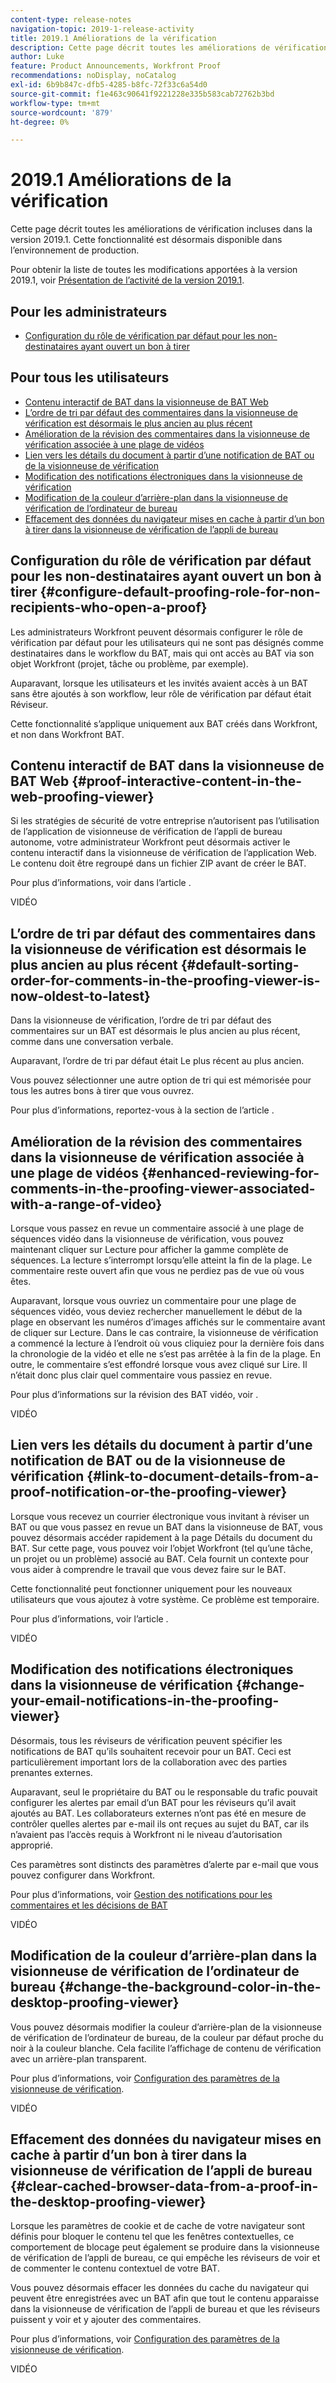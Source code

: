 ```yaml
---
content-type: release-notes
navigation-topic: 2019-1-release-activity
title: 2019.1 Améliorations de la vérification
description: Cette page décrit toutes les améliorations de vérification incluses dans la version 2019.1. Cette fonctionnalité est désormais disponible dans l’environnement de production.
author: Luke
feature: Product Announcements, Workfront Proof
recommendations: noDisplay, noCatalog
exl-id: 6b9b847c-dfb5-4285-b8fc-72f33c6a54d0
source-git-commit: f1e463c90641f9221228e335b583cab72762b3bd
workflow-type: tm+mt
source-wordcount: '879'
ht-degree: 0%

---
```


# 2019.1 Améliorations de la vérification

Cette page décrit toutes les améliorations de vérification incluses dans la version 2019.1. Cette fonctionnalité est désormais disponible dans l’environnement de production.

Pour obtenir la liste de toutes les modifications apportées à la version 2019.1, voir [Présentation de l’activité de la version 2019.1](../../../../product-announcements/product-releases/quarterly-release-archive/2019.1-release-activity/2019-1-release-activity-overview.md).

## Pour les administrateurs

* [Configuration du rôle de vérification par défaut pour les non-destinataires ayant ouvert un bon à tirer](#configure-default-proofing-role-for-non-recipients-who-open-a-proof)

## Pour tous les utilisateurs

* [Contenu interactif de BAT dans la visionneuse de BAT Web](#proof-interactive-content-in-the-web-proofing-viewer)
* [L’ordre de tri par défaut des commentaires dans la visionneuse de vérification est désormais le plus ancien au plus récent](#default-sorting-order-for-comments-in-the-proofing-viewer-is-now-oldest-to-latest)
* [Amélioration de la révision des commentaires dans la visionneuse de vérification associée à une plage de vidéos](#enhanced-reviewing-for-comments-in-the-proofing-viewer-associated-with-a-range-of-video)
* [Lien vers les détails du document à partir d’une notification de BAT ou de la visionneuse de vérification](#link-to-document-details-from-a-proof-notification-or-the-proofing-viewer)
* [Modification des notifications électroniques dans la visionneuse de vérification](#change-your-email-notifications-in-the-proofing-viewer)
* [Modification de la couleur d’arrière-plan dans la visionneuse de vérification de l’ordinateur de bureau](#change-the-background-color-in-the-desktop-proofing-viewer)
* [Effacement des données du navigateur mises en cache à partir d’un bon à tirer dans la visionneuse de vérification de l’appli de bureau](#clear-cached-browser-data-from-a-proof-in-the-desktop-proofing-viewer)

## Configuration du rôle de vérification par défaut pour les non-destinataires ayant ouvert un bon à tirer {#configure-default-proofing-role-for-non-recipients-who-open-a-proof}

Les administrateurs Workfront peuvent désormais configurer le rôle de vérification par défaut pour les utilisateurs qui ne sont pas désignés comme destinataires dans le workflow du BAT, mais qui ont accès au BAT via son objet Workfront (projet, tâche ou problème, par exemple).

Auparavant, lorsque les utilisateurs et les invités avaient accès à un BAT sans être ajoutés à son workflow, leur rôle de vérification par défaut était Réviseur.

Cette fonctionnalité s’applique uniquement aux BAT créés dans Workfront, et non dans Workfront BAT.

## Contenu interactif de BAT dans la visionneuse de BAT Web {#proof-interactive-content-in-the-web-proofing-viewer}

Si les stratégies de sécurité de votre entreprise n’autorisent pas l’utilisation de l’application de visionneuse de vérification de l’appli de bureau autonome, votre administrateur Workfront peut désormais activer le contenu interactif dans la visionneuse de vérification de l’application Web. Le contenu doit être regroupé dans un fichier ZIP avant de créer le BAT.

Pour plus d’informations, voir dans l’article .

VIDÉO

## L’ordre de tri par défaut des commentaires dans la visionneuse de vérification est désormais le plus ancien au plus récent  {#default-sorting-order-for-comments-in-the-proofing-viewer-is-now-oldest-to-latest}

Dans la visionneuse de vérification, l’ordre de tri par défaut des commentaires sur un BAT est désormais le plus ancien au plus récent, comme dans une conversation verbale.

Auparavant, l’ordre de tri par défaut était Le plus récent au plus ancien.

Vous pouvez sélectionner une autre option de tri qui est mémorisée pour tous les autres bons à tirer que vous ouvrez.

Pour plus d’informations, reportez-vous à la section de l’article .

## Amélioration de la révision des commentaires dans la visionneuse de vérification associée à une plage de vidéos {#enhanced-reviewing-for-comments-in-the-proofing-viewer-associated-with-a-range-of-video}

Lorsque vous passez en revue un commentaire associé à une plage de séquences vidéo dans la visionneuse de vérification, vous pouvez maintenant cliquer sur Lecture pour afficher la gamme complète de séquences. La lecture s’interrompt lorsqu’elle atteint la fin de la plage. Le commentaire reste ouvert afin que vous ne perdiez pas de vue où vous êtes.

Auparavant, lorsque vous ouvriez un commentaire pour une plage de séquences vidéo, vous deviez rechercher manuellement le début de la plage en observant les numéros d’images affichés sur le commentaire avant de cliquer sur Lecture. Dans le cas contraire, la visionneuse de vérification a commencé la lecture à l’endroit où vous cliquiez pour la dernière fois dans la chronologie de la vidéo et elle ne s’est pas arrêtée à la fin de la plage. En outre, le commentaire s’est effondré lorsque vous avez cliqué sur Lire. Il n’était donc plus clair quel commentaire vous passiez en revue.

Pour plus d’informations sur la révision des BAT vidéo, voir .

VIDÉO

## Lien vers les détails du document à partir d’une notification de BAT ou de la visionneuse de vérification {#link-to-document-details-from-a-proof-notification-or-the-proofing-viewer}

Lorsque vous recevez un courrier électronique vous invitant à réviser un BAT ou que vous passez en revue un BAT dans la visionneuse de BAT, vous pouvez désormais accéder rapidement à la page Détails du document du BAT. Sur cette page, vous pouvez voir l’objet Workfront (tel qu’une tâche, un projet ou un problème) associé au BAT. Cela fournit un contexte pour vous aider à comprendre le travail que vous devez faire sur le BAT.

Cette fonctionnalité peut fonctionner uniquement pour les nouveaux utilisateurs que vous ajoutez à votre système. Ce problème est temporaire.

Pour plus d’informations, voir l’article .

VIDÉO

## Modification des notifications électroniques dans la visionneuse de vérification {#change-your-email-notifications-in-the-proofing-viewer}

Désormais, tous les réviseurs de vérification peuvent spécifier les notifications de BAT qu’ils souhaitent recevoir pour un BAT. Ceci est particulièrement important lors de la collaboration avec des parties prenantes externes.

Auparavant, seul le propriétaire du BAT ou le responsable du trafic pouvait configurer les alertes par email d’un BAT pour les réviseurs qu’il avait ajoutés au BAT. Les collaborateurs externes n’ont pas été en mesure de contrôler quelles alertes par e-mail ils ont reçues au sujet du BAT, car ils n’avaient pas l’accès requis à Workfront ni le niveau d’autorisation approprié.

Ces paramètres sont distincts des paramètres d’alerte par e-mail que vous pouvez configurer dans Workfront.

Pour plus d’informations, voir [Gestion des notifications pour les commentaires et les décisions de BAT](../../../../review-and-approve-work/proofing/reviewing-proofs-within-workfront/manage-notifications-for-proof-comments.md)

VIDÉO

## Modification de la couleur d’arrière-plan dans la visionneuse de vérification de l’ordinateur de bureau {#change-the-background-color-in-the-desktop-proofing-viewer}

Vous pouvez désormais modifier la couleur d’arrière-plan de la visionneuse de vérification de l’ordinateur de bureau, de la couleur par défaut proche du noir à la couleur blanche. Cela facilite l’affichage de contenu de vérification avec un arrière-plan transparent.

Pour plus d’informations, voir [Configuration des paramètres de la visionneuse de vérification](../../../../review-and-approve-work/proofing/reviewing-proofs-within-workfront/configure-proofing-viewer-settings.md).

VIDÉO

## Effacement des données du navigateur mises en cache à partir d’un bon à tirer dans la visionneuse de vérification de l’appli de bureau {#clear-cached-browser-data-from-a-proof-in-the-desktop-proofing-viewer}

Lorsque les paramètres de cookie et de cache de votre navigateur sont définis pour bloquer le contenu tel que les fenêtres contextuelles, ce comportement de blocage peut également se produire dans la visionneuse de vérification de l’appli de bureau, ce qui empêche les réviseurs de voir et de commenter le contenu contextuel de votre BAT.

Vous pouvez désormais effacer les données du cache du navigateur qui peuvent être enregistrées avec un BAT afin que tout le contenu apparaisse dans la visionneuse de vérification de l’appli de bureau et que les réviseurs puissent y voir et y ajouter des commentaires.

Pour plus d’informations, voir [Configuration des paramètres de la visionneuse de vérification](../../../../review-and-approve-work/proofing/reviewing-proofs-within-workfront/configure-proofing-viewer-settings.md).

VIDÉO
